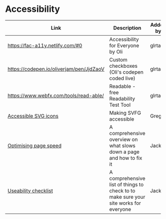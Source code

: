 # Accessibility

| Link | Description | Added by |
| ---- | ----------- | -------- |
| https://fac-a11y.netlify.com/#0 | Accessibility for Everyone by Oli  | glrta  |
| https://codepen.io/oliverjam/pen/JjdZaoV | Custom checkboxes (Oli's codepen coded live)  | glrta  |
| https://www.webfx.com/tools/read-able/ | Readable - free Readability Test Tool | glrta  |
| [Accessible SVG icons](https://www.24a11y.com/2018/accessible-svg-icons-with-inline-sprites/)| Making SVFG accessible | Gregor |
|[Optimising page speed](https://kinsta.com/learn/page-speed/)|A comprehensive overview on what slows down a page and how to fix it|Jack|
|[Useability checklist](https://teamsuccess.io/UX)|A comprehensive list of things to check to to make sure your site works for everyone|Jack|
